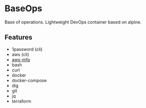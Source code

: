 # BaseOps

Base of operations. Lightweight DevOps container based on alpine.

## Features

- 1password (cli)
- aws (cli)
- [aws-mfa](https://github.com/kristofferahl/aws-mfa)
- bash
- curl
- docker
- docker-compose
- dig
- git
- jq
- terraform
